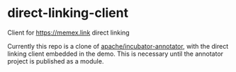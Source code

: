 # direct-linking-client

Client for https://memex.link direct linking

Currently this repo is a clone of [apache/incubator-annotator](https://github.com/apache/incubator-annotator), with the direct linking client embedded in the demo. This is necessary until the annotator project is published as a module.
